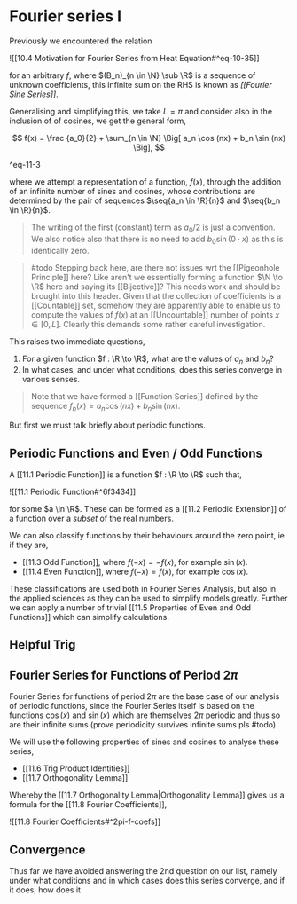 # Fourier series I

Previously we encountered the relation

![[10.4 Motivation for Fourier Series from Heat Equation#^eq-10-35]]

for an arbitrary $f$, where $(B_n)_{n \in \N} \sub \R$ is a sequence of unknown coefficients, this infinite sum on the RHS is known as *[[Fourier Sine Series]]*.

Generalising and simplifying this, we take $L = \pi$ and consider also in the inclusion of of cosines, we get the general form,

$$
f(x) = \frac {a_0}{2} + \sum_{n \in \N}
\Big[
	a_n \cos (nx) + b_n \sin (nx)
\Big],
$$

^eq-11-3

where we attempt a representation of a function, $f(x)$, through the addition of an infinite number of sines and cosines, whose contributions are determined by the pair of sequences $\seq{a_n \in \R}{n}$ and $\seq{b_n \in \R}{n}$.

> The writing of the first (constant) term as $a_0/2$ is just a convention. We also notice also that there is no need to add $b_0 \sin (0 \cdot x)$ as this is identically zero.

> #todo Stepping back here, are there not issues wrt the [[Pigeonhole Principle]] here? Like aren't we essentially forming a function $\N \to \R$ here and saying its [[Bijective]]? This needs work and should be brought into this header.
> Given that the collection of coefficients is a [[Countable]] set, somehow they are apparently able to enable us to compute the values of $f(x)$ at an [[Uncountable]] number of points $x \in [0,L]$. Clearly this demands some rather careful investigation.

This raises two immediate questions,

1. For a given function $f : \R \to \R$, what are the values of $a_n$ and $b_n$?
2. In what cases, and under what conditions, does this series converge in various senses.

> Note that we have formed a [[Function Series]] defined by the sequence $f_n(x) = a_n \cos (nx) + b_n \sin (nx)$.

But first we must talk briefly about periodic functions.

## Periodic Functions and Even / Odd Functions

A [[11.1 Periodic Function]] is a function $f : \R \to \R$ such that,

![[11.1 Periodic Function#^6f3434]]

for some $a \in \R$. These can be formed as a [[11.2 Periodic Extension]] of a function over a *subset* of the real numbers.

We can also classify functions by their behaviours around the zero point, ie if they are,

- [[11.3 Odd Function]], where $f(-x) = -f(x)$, for example $\sin(x)$.
- [[11.4 Even Function]], where $f(-x) = f(x)$, for example $\cos(x)$.

These classifications are used both in Fourier Series Analysis, but also in the applied sciences as they can be used to simplify models greatly. Further we can apply a number of trivial [[11.5 Properties of Even and Odd Functions]] which can simplify calculations.

## Helpful Trig

## Fourier Series for Functions of Period $2\pi$

Fourier Series for functions of period $2\pi$ are the base case of our analysis of periodic functions, since the Fourier Series itself is based on the functions $\cos(x)$ and $\sin(x)$ which are themselves $2\pi$ periodic and thus so are their infinite sums (prove periodicity survives infinite sums pls #todo).

We will use the following properties of sines and cosines to analyse these series,

- [[11.6 Trig Product Identities]]
- [[11.7 Orthogonality Lemma]]

Whereby the [[11.7 Orthogonality Lemma|Orthogonality Lemma]] gives us a formula for the [[11.8 Fourier Coefficients]],

![[11.8 Fourier Coefficients#^2pi-f-coefs]]

## Convergence

Thus far we have avoided answering the 2nd question on our list, namely under what conditions and in which cases does this series converge, and if it does, how does it.

